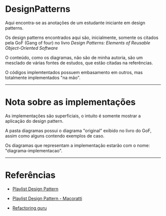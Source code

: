 # DesignPatterns

Aqui encontra-se as anotações de um estudante iniciante em design patterns.

Os design patterns encontrados aqui são, inicialmente, somente os citados pela GoF (Gang of four) no livro _Design Patterns: Elements of Reusable Object-Oriented Software_

O conteúdo, como os diagramas, não são de minha autoria, são um mesclado de várias fontes de estudos, que estão citadas na referências.

O códigos implemtentados possuem embasamento em outros, mas totalmente implementados "na mão".

---
# Nota sobre as implementações

As implementações são superficiais, o intuito é somente mostrar a aplicação do design pattern.

A pasta diagramas possui o diagrama "original" exibido no livro do GoF, assim como alguns contendo exemplos de caso.

Os diagramas que representam a implementação estarão com o nome: "diagrama-implementacao".

---

# Referências

* [Playlist Design Pattern](https://youtube.com/playlist?list=PLbIBj8vQhvm0VY5YrMrafWaQY2EnJ3j8H)

* [Playlist Design Pattern - Macoratti](https://youtube.com/playlist?list=PLJ4k1IC8GhW1L7fOWe238fetknEfBmG1I)

* [Refactoring guru](https://refactoring.guru/pt-br) 

